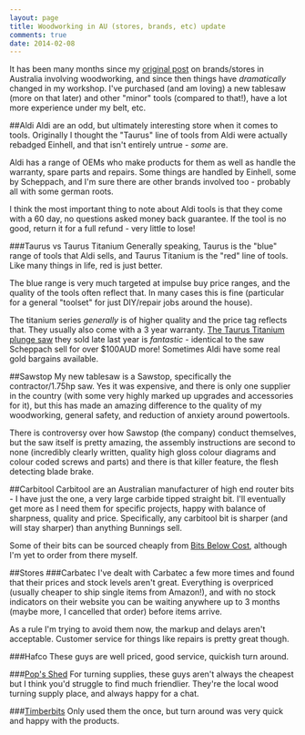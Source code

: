 ```yaml
---
layout: page
title: Woodworking in AU (stores, brands, etc) update
comments: true
date: 2014-02-08
---
```


It has been many months since my [original post](http://vikingco.de/woodworkingau.html) on brands/stores in Australia involving woodworking, and since then things have *dramatically* changed in my workshop. I've purchased (and am loving) a new tablesaw (more on that later) and other "minor" tools (compared to that!), have a lot more experience under my belt, etc.

##Aldi
Aldi are an odd, but ultimately interesting store when it comes to tools. Originally I thought the "Taurus" line of tools from Aldi were actually rebadged Einhell, and that isn't entirely untrue - *some* are.

Aldi has a range of OEMs who make products for them as well as handle the warranty, spare parts and repairs. Some things are handled by Einhell, some by Scheppach, and I'm sure there are other brands involved too - probably all with some german roots.

I think the most important thing to note about Aldi tools is that they come with a 60 day, no questions asked money back guarantee. If the tool is no good, return it for a full refund - very little to lose!

###Taurus vs Taurus Titanium
Generally speaking, Taurus is the "blue" range of tools that Aldi sells, and Taurus Titanium is the "red" line of tools. Like many things in life, red is just better. 

The blue range is very much targeted at impulse buy price ranges, and the quality of the tools often reflect that. In many cases this is fine (particular for a general "toolset" for just DIY/repair jobs around the house). 

The titanium series *generally* is of higher quality and the price tag reflects that. They usually also come with a 3 year warranty. [The Taurus Titanium plunge saw](http://vikingco.de/plungesaw.html) they sold late last year is *fantastic* - identical to the saw Scheppach sell for over $100AUD more! Sometimes Aldi have some real gold bargains available. 

##Sawstop
My new tablesaw is a Sawstop, specifically the contractor/1.75hp saw. Yes it was expensive, and there is only one supplier in the country (with some very highly marked up upgrades and accessories for it), but this has made an amazing difference to the quality of my woodworking, general safety, and reduction of anxiety around powertools.

There is controversy over how Sawstop (the company) conduct themselves, but the saw itself is pretty amazing, the assembly instructions are second to none (incredibly clearly written, quality high gloss colour diagrams and colour coded screws and parts) and there is that killer feature, the flesh detecting blade brake. 

##Carbitool
Carbitool are an Australian manufacturer of high end router bits - I have just the one, a very large carbide tipped straight bit. I'll eventually get more as I need them for specific projects, happy with balance of sharpness, quality and price.  Specifically, any carbitool bit is sharper (and will stay sharper) than anything Bunnings sell.

Some of their bits can be sourced cheaply from [Bits Below Cost](http://www.bitsbelowcost.com/index.html), although I'm yet to order from there myself.

##Stores
###Carbatec
I've dealt with Carbatec a few more times and found that their prices and stock levels aren't great. Everything is overpriced (usually cheaper to ship single items from Amazon!), and with no stock indicators on their website you can be waiting anywhere up to 3 months (maybe more, I cancelled that order) before items arrive.

As a rule I'm trying to avoid them now, the markup and delays aren't acceptable. Customer service for things like repairs is pretty great though.

###Hafco
These guys are well priced, good service, quickish turn around.

###[Pop's Shed](http://popsshed.com.au/)
For turning supplies, these guys aren't always the cheapest but I think you'd struggle to find much friendlier. They're the local wood turning supply place, and always happy for a chat.

###[Timberbits](http://timberbits.com/)
Only used them the once, but turn around was very quick and happy with the products.